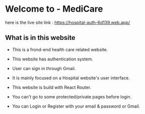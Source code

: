 # Welcome to - MediCare

here is the live site link : https://hospital-auth-6d139.web.app/


## What is in this website 
- This is a frond-end health care related website.

- This website has authentication system. 

- User can sign in through Gmail.

- It is mainly focused on a Hospital website's user interface.

- This website is build with React Router.

- You can't go to some protected/private pages before login.

- You can Login or Register with your email & password or Gmail. 
